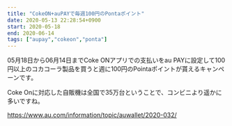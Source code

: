 ```yaml
---
title: "CokeON+auPAYで毎週100円のPontaポイント"
date: 2020-05-13 22:28:54+0900
start: 2020-05-18
end: 2020-06-14
tags: ["aupay","cokeon","ponta"]
---
```

05月18日から06月14日までCoke ONアプリでの支払いをau PAYに設定して100円以上のコカコーラ製品を買うと週に100円のPointaポイントが貰えるキャンペーンです。

Coke Onに対応した自販機は全国で35万台ということで、コンビニより遥かに多いですね。

https://www.au.com/information/topic/auwallet/2020-032/
